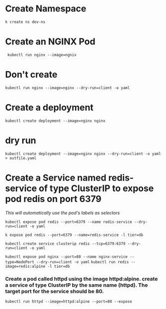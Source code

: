 # Create Namespace
```k create ns dev-ns```
# Create an NGINX Pod
``` kubectl run nginx --image=ngnix```
# Don't create 
```kubectl run nginx --image=nginx --dry-run=client -o yaml```
# Create a deployment
```kubectl create deployment --image=nginx nginx```

# dry run
```kubectl create deployment --image=nginx nginx --dry-run=client -o yaml > outfile.yaml```


# Create a Service named redis-service of type ClusterIP to expose pod redis on port 6379
*This will automatically use the pod's labels as selectors*

```kubectl expose pod redis --port=6379 --name redis-service --dry-run=client -o yaml```

```k expose pod redis --port=6379 --name=redis-service -l tier=db```

```kubectl create service clusterip redis --tcp=6379:6379 --dry-run=client -o yaml```

```kubectl expose pod nginx --port=80 --name nginx-service --type=NodePort --dry-run=client -o yaml```
```kubectl run redis --image=redis:alpine -l tier=db```

### Create a pod called httpd using the image httpd:alpine. create a service of type ClusterIP by the same name (httpd). The target port for the service should be 80.
```kubectl run httpd --image=httpd:alpine --port=80 --expose```
